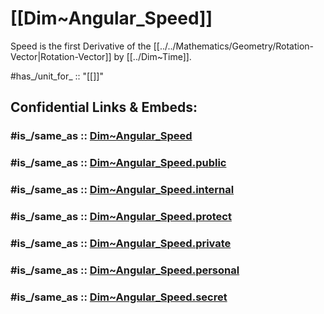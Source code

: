 ﻿---
aliases:
- "angular frequency"
- "angular velocity"
- "angular rate"
- "angular speed"
---

# [[Dim~Angular_Speed]] 

Speed is the first Derivative of the [[../../Mathematics/Geometry/Rotation-Vector|Rotation-Vector]] by [[../Dim~Time]]. 

#has_/unit_for_ :: "[[]]"


## Confidential Links & Embeds: 

### #is_/same_as :: [Dim~Angular_Speed](/_Standards/Dimension/Angular_Dimension/Dim~Angular_Speed.md) 

### #is_/same_as :: [Dim~Angular_Speed.public](/_public/Dimension/Angular_Dimension/Dim~Angular_Speed.public.md) 

### #is_/same_as :: [Dim~Angular_Speed.internal](/_internal/Dimension/Angular_Dimension/Dim~Angular_Speed.internal.md) 

### #is_/same_as :: [Dim~Angular_Speed.protect](/_protect/Dimension/Angular_Dimension/Dim~Angular_Speed.protect.md) 

### #is_/same_as :: [Dim~Angular_Speed.private](/_private/Dimension/Angular_Dimension/Dim~Angular_Speed.private.md) 

### #is_/same_as :: [Dim~Angular_Speed.personal](/_personal/Dimension/Angular_Dimension/Dim~Angular_Speed.personal.md) 

### #is_/same_as :: [Dim~Angular_Speed.secret](/_secret/Dimension/Angular_Dimension/Dim~Angular_Speed.secret.md)

